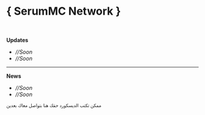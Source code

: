 # { SerumMC Network }
<br>

<p> <b>Updates</b> </p>

<ul>
    <li> <i>//Soon</i> </li>
	  <li> <i>//Soon</i> </li>
</ul>

<hr>

<p> <b>News</b> </p>

<ul>
    <li> <i>//Soon</i> </li>
	  <li> <i>//Soon</i> </li>
</ul>


<sup>ممكن تكتب الديسكورد حقك هنا بتواصل معاك بعدين</sup>









